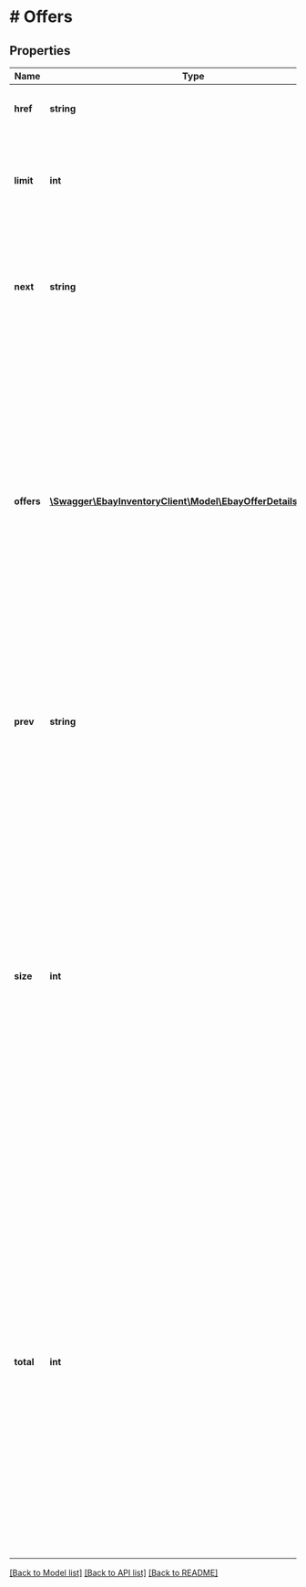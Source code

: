 # # Offers

## Properties

Name | Type | Description | Notes
------------ | ------------- | ------------- | -------------
**href** | **string** | This is the URL to the current page of offers. | [optional]
**limit** | **int** | This integer value is the number of offers that will be displayed on each results page. | [optional]
**next** | **string** | This is the URL to the next page of offers. This field will only be returned if there are additional offers to view. | [optional]
**offers** | [**\Swagger\EbayInventoryClient\Model\EbayOfferDetailsWithAll[]**](EbayOfferDetailsWithAll.md) | This container is an array of one or more of the seller&#39;s offers for the SKU value that is passed in through the required sku query parameter. Note: Currently, the Inventory API does not support the same SKU across multiple eBay marketplaces, so the getOffers call will only return one offer. Max Occurs: 25 | [optional]
**prev** | **string** | This is the URL to the previous page of offers. This field will only be returned if there are previous offers to view. | [optional]
**size** | **int** | This integer value indicates the number of offers being displayed on the current page of results. This number will generally be the same as the limit value if there are additional pages of results to view. Note: Currently, the Inventory API does not support the same SKU across multiple eBay marketplaces, so the Get Offers call will only return one offer, so this value should always be 1. | [optional]
**total** | **int** | This integer value is the total number of offers that exist for the specified SKU value. Based on this number and on the limit value, the seller may have to toggle through multiple pages to view all offers. Note: Currently, the Inventory API does not support the same SKU across multiple eBay marketplaces, so the Get Offers call will only return one offer, so this value should always be 1. | [optional]

[[Back to Model list]](../../README.md#models) [[Back to API list]](../../README.md#endpoints) [[Back to README]](../../README.md)
